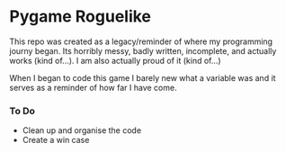 # Pygame Roguelike

This repo was created as a legacy/reminder of where my programming journy began. Its horribly messy, badly written, incomplete, and actually works (kind of...). I am also actually proud of it (kind of...)

When I began to code this game I barely new what a variable was and it serves as a reminder of how far I have come.

### To Do
* Clean up and organise the code
* Create a win case

